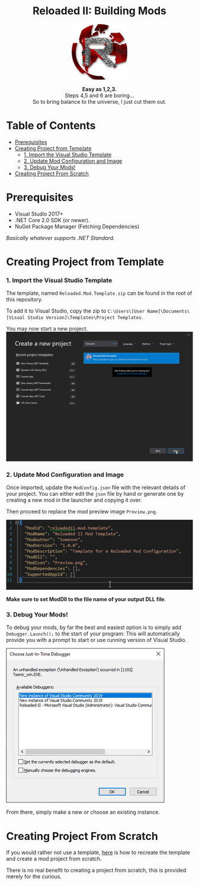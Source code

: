 <div align="center">
	<h1>Reloaded II: Building Mods</h1>
	<img src="./Images/Reloaded/Reloaded Logo.png" width="150" align="center" />
	<br/> <br/>
	<strong>Easy as 1,2,3.</strong>
	<br/>
    Steps 4,5 and 6 are boring...
    <br/>
    So to bring balance to the universe, I just cut them out.
</div>

# Table of Contents
- [Prerequisites](#prerequisites)
- [Creating Project from Template](#creating-project-from-template)
    - [1. Import the Visual Studio Template](#1-import-the-visual-studio-template)
    - [2. Update Mod Configuration and Image](#2-update-mod-configuration-and-image)
    - [3. Debug Your Mods!](#3-debug-your-mods)
- [Creating Project From Scratch](#creating-project-from-scratch)

# Prerequisites

- Visual Studio 2017+
- .NET Core 2.0 SDK (or newer).
- NuGet Package Manager (Fetching Dependencies)

*Basically whatever supports .NET Standard.*

# Creating Project from Template

### 1. Import the Visual Studio Template
The template, named `Reloaded.Mod.Template.zip` can be found in the root of this repository.

To add it to Visual Studio, copy the zip to `C:\Users\[User Name]\Documents\[Visual Studio Version]\Templates\Project Templates`. 

You may now start a new project.
![New Project](./Images/NewProject.png)

### 2. Update Mod Configuration and Image
Once imported, update the `ModConfig.json` file with the relevant details of your project. You can either edit the `json` file by hand or generate one by creating a new mod in the launcher and copying it over.

Then proceed to replace the mod preview image `Preview.png`.

![Config](./Images/JsonFile.png)

**Make sure to set ModDll to the file name of your output DLL file**.

### 3. Debug Your Mods!

To debug your mods, by far the best and easiest option is to simply add `Debugger.Launch();` to the start of your program: This will automatically provide you with a prompt to start or use running version of Visual Studio.

![Debugger Launch](./Images/DebuggerLaunch.png)

From there, simply make a new or choose an existing instance.

# Creating Project From Scratch 

If you would rather not use a template, [here](./ProjectFromScratch.md) is how to recreate the template and create a mod project from scratch.

There is no real benefit to creating a project from scratch, this is provided merely for the curious.
